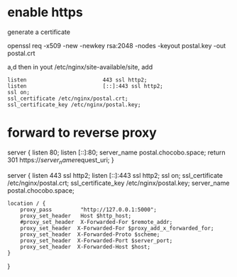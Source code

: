 
# enable https

generate a certificate

openssl req -x509 -new -newkey rsa:2048 -nodes -keyout postal.key -out postal.crt

a,d then in yout /etc/nginx/site-available/site, add

    listen                        443 ssl http2;
    listen                        [::]:443 ssl http2;
    ssl on;
    ssl_certificate /etc/nginx/postal.crt;
    ssl_certificate_key /etc/nginx/postal.key;


# forward to reverse proxy

server {
    listen                        80;
    listen                        [::]:80;
    server_name                   postal.chocobo.space;
    return                        301 https://$server_name$request_uri;
}

server {
    listen                        443 ssl http2;
    listen                        [::]:443 ssl http2;
    ssl on;
    ssl_certificate /etc/nginx/postal.crt;
    ssl_certificate_key /etc/nginx/postal.key;
    server_name postal.chocobo.space;

    location / {
        proxy_pass         "http://127.0.0.1:5000";
        proxy_set_header   Host $http_host;
        #proxy_set_header  X-Forwarded-For $remote_addr;
        proxy_set_header  X-Forwarded-For $proxy_add_x_forwarded_for;
        proxy_set_header  X-Forwarded-Proto $scheme;
        proxy_set_header  X-Forwarded-Port $server_port;
        proxy_set_header  X-Forwarded-Host $host;
    }
}



